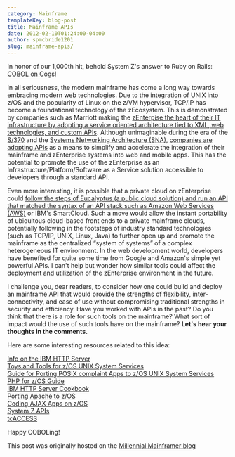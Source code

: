 ```yaml
---
category: Mainframe
templateKey: blog-post
title: Mainframe APIs
date: 2012-02-10T01:24:00-04:00
author: spmcbride1201
slug: mainframe-apis/
---
```


In honor of our 1,000th hit, behold System Z's answer to Ruby on Rails: <a href="https://web.archive.org/web/20190417032953/http://www.coboloncogs.org/INDEX.HTM" target="_blank">COBOL on Cogs</a>!

In all seriousness, the modern mainframe has come a long way towards embracing modern web technologies. Due to the integration of UNIX into z/OS and the popularity of Linux on the z/VM hypervisor, TCP/IP has become a foundational technology of the zEcosystem. This is demonstrated by companies such as Marriott making the <a href="https://web.archive.org/web/20190417032953/http://www.mainframezone.com/it-management/marriott-focusing-on-customer-experience-and-expanding-business-channe" target="_blank">zEnterpise the heart of their IT infrastructure by adopting a service oriented architecture tied to XML, web technologies, and custom APIs</a>. Although unimaginable during the era of the <a href="https://web.archive.org/web/20190417032953/http://en.wikipedia.org/wiki/IBM_System/370" target="_blank">S/370</a> and the <a href="https://web.archive.org/web/20190417032953/http://en.wikipedia.org/wiki/IBM_Systems_Network_Architecture" target="_blank">Systems Networking Architecture (SNA)</a>, <a href="https://web.archive.org/web/20190417032953/http://radar.oreilly.com/2011/12/api-predictions-2012.html" target="_blank">companies are adopting APIs</a> as a means to simplify and accelerate the integration of their mainframe and zEnterprise systems into web and mobile apps. This has the potential to promote the use of the zEnterprise as an Infrastructure/Platform/Software as a Service solution accessible to developers through a standard API.

Even more interesting, it is possible that a private cloud on zEnterprise could <a href="https://web.archive.org/web/20190417032953/http://millennialmainframer.com/2011/11/five-dwarfs-exploring-non-amazon-iaas.html" target="_blank">follow the steps of Eucalyptus (a public cloud solution) and run an API that matched the syntax of an API stack such as Amazon Web Services (AWS)</a> or IBM's SmartCloud. Such a move would allow the instant portability of ubiquitous cloud-based front ends to a private mainframe clouds, potentially following in the footsteps of industry standard technologies (such as TCP/IP, UNIX, Linux, Java) to further open up and promote the mainframe as the centralized &#8220;system of systems&#8221; of a complex heterogeneous IT environment. In the web development world, developers have benefited for quite some time from Google and Amazon's simple yet powerful APIs. I can't help but wonder how similar tools could affect the deployment and utilization of the zEnterprise environment in the future.

I challenge you, dear readers, to consider how one could build and deploy an mainframe API that would provide the strengths of flexibility, inter-connectivity, and ease of use without compromising traditional strengths in security and efficiency. Have you worked with APIs in the past? Do you think that there is a role for such tools on the mainframe? What sort of impact would the use of such tools have on the mainframe? <b>Let's hear your thoughts in the comments.</b>

Here are some interesting resources related to this idea:

<a href="https://web.archive.org/web/20190417032953/http://www-01.ibm.com/software/webservers/httpservers/library/" target="_blank">Info on the IBM HTTP Server</a><br/><a href="https://web.archive.org/web/20190417032953/http://www-03.ibm.com/systems/z/os/zos/features/unix/tools/" target="_blank">Toys and Tools for z/OS UNIX System Services</a><br/><a href="https://web.archive.org/web/20190417032953/http://www-03.ibm.com/systems/resources/servers_eserver_zseries_zos_unix_pdf_docs_portbk_v1r9.pdf" target="_blank">Guide for Porting POSIX complaint Apps to z/OS UNIX System Services</a><br/><a href="https://web.archive.org/web/20190417032953/http://www-03.ibm.com/systems/resources/servers_eserver_zseries_zos_unix_PHP_pdf_hphza200.pdf" target="_blank">PHP for z/OS Guide</a><br/><a href="https://web.archive.org/web/20190417032953/http://www.trainersfriend.com/Papers/HTTP_Starter.pdf" target="_blank">IBM HTTP Server Cookbook</a><br/><a href="https://web.archive.org/web/20190417032953/http://www.trainersfriend.com/Papers/PortingApache.pdf" target="_blank">Porting Apache to z/OS</a><br/><a href="https://web.archive.org/web/20190417032953/http://www.trainersfriend.com/Papers/CodingAJAX_Applications.pdf" target="_blank">Coding AJAX Apps on z/OS</a><br/><a href="https://web.archive.org/web/20190417032953/http://www-01.ibm.com/support/docview.wss?uid=isg2b09e422f170ffc9c85257075004bde92&amp;aid=1" target="_blank">System Z APIs</a><br/><a href="https://web.archive.org/web/20190417032953/http://www.bossoftware.com/html/tca_LinuxUnix_E.html" target="_blank">tcACCESS</a>

Happy COBOLing!

This post was originally hosted on the [Millennial Mainframer blog](https://web.archive.org/web/20190417032953/http://millennialmainframer.com/2012/02/big-iron-on-the-interwebz-apis-arent-just-for-google/)
